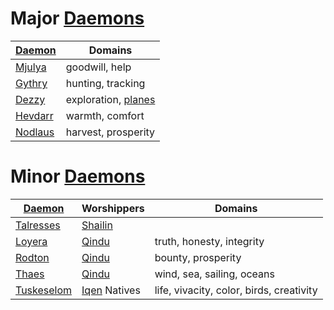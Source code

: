# Major [Daemons](Daemons)

| [Daemon](Daemons)    | Domains              | 
|----------------------|----------------------|
| [Mjulya](Mjulya) | goodwill, help |
| [Gythry](Gythry) | hunting, tracking |
| [Dezzy](Dezzy) | exploration, [planes](Planes) |
| [Hevdarr](Hevdarr) | warmth, comfort |
| [Nodlaus](Nodlaus) | harvest, prosperity |

# Minor [Daemons](Daemons)

| [Daemon](Daemons)    | Worshippers          | Domains |
|----------------------|----------------------| ------- |
| [Talresses](Talresses) | [Shailin](Shailin) | 
| [Loyera](Loyera) | [Qindu](Qindu) | truth, honesty, integrity |
| [Rodton](Rodton) | [Qindu](Qindu) | bounty, prosperity |
| [Thaes](Thaes) | [Qindu](Qindu) | wind, sea, sailing, oceans |
| [Tuskeselom](Tuskeselom) | [Iqen](Iqes) Natives | life, vivacity, color, birds, creativity |
